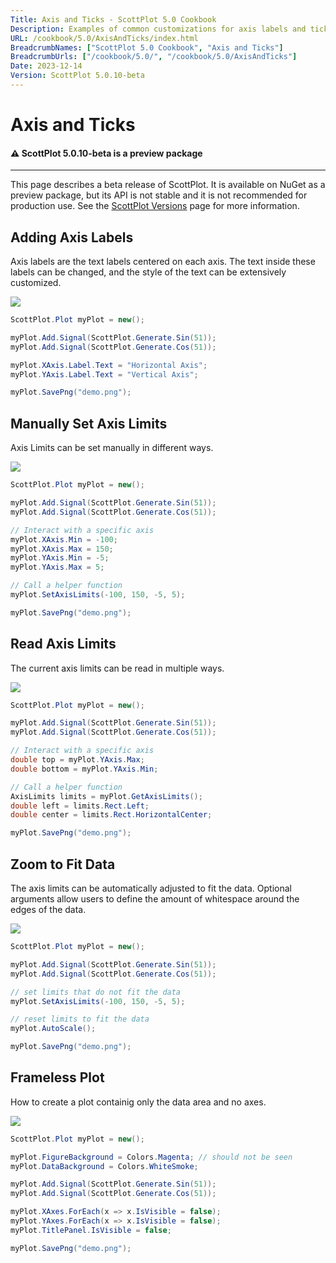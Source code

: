 ```yaml
---
Title: Axis and Ticks - ScottPlot 5.0 Cookbook
Description: Examples of common customizations for axis labels and ticks
URL: /cookbook/5.0/AxisAndTicks/index.html
BreadcrumbNames: ["ScottPlot 5.0 Cookbook", "Axis and Ticks"]
BreadcrumbUrls: ["/cookbook/5.0/", "/cookbook/5.0/AxisAndTicks"]
Date: 2023-12-14
Version: ScottPlot 5.0.10-beta
---
```


# Axis and Ticks



<div class='alert alert-warning' role='alert'><h4 class='alert-heading py-0 my-0'>⚠️ ScottPlot 5.0.10-beta is a preview package</h4><hr /><p class='mb-0'><span class='fw-semibold'>This page describes a beta release of ScottPlot.</span> It is available on NuGet as a preview package, but its API is not stable and it is not recommended for production use. See the <a href='https://scottplot.net/versions/'>ScottPlot Versions</a> page for more information. </p></div>



## Adding Axis Labels

Axis labels are the text labels centered on each axis. The text inside these labels can be changed, and the style of the text can be extensively customized.

[![](/cookbook/5.0/images/AxisLabels.png)](/cookbook/5.0/images/AxisLabels.png)

```cs
ScottPlot.Plot myPlot = new();

myPlot.Add.Signal(ScottPlot.Generate.Sin(51));
myPlot.Add.Signal(ScottPlot.Generate.Cos(51));

myPlot.XAxis.Label.Text = "Horizontal Axis";
myPlot.YAxis.Label.Text = "Vertical Axis";

myPlot.SavePng("demo.png");

```


## Manually Set Axis Limits

Axis Limits can be set manually in different ways.

[![](/cookbook/5.0/images/SetAxisLimits.png)](/cookbook/5.0/images/SetAxisLimits.png)

```cs
ScottPlot.Plot myPlot = new();

myPlot.Add.Signal(ScottPlot.Generate.Sin(51));
myPlot.Add.Signal(ScottPlot.Generate.Cos(51));

// Interact with a specific axis
myPlot.XAxis.Min = -100;
myPlot.XAxis.Max = 150;
myPlot.YAxis.Min = -5;
myPlot.YAxis.Max = 5;

// Call a helper function
myPlot.SetAxisLimits(-100, 150, -5, 5);

myPlot.SavePng("demo.png");

```


## Read Axis Limits

The current axis limits can be read in multiple ways.

[![](/cookbook/5.0/images/GetAxisLimits.png)](/cookbook/5.0/images/GetAxisLimits.png)

```cs
ScottPlot.Plot myPlot = new();

myPlot.Add.Signal(ScottPlot.Generate.Sin(51));
myPlot.Add.Signal(ScottPlot.Generate.Cos(51));

// Interact with a specific axis
double top = myPlot.YAxis.Max;
double bottom = myPlot.YAxis.Min;

// Call a helper function
AxisLimits limits = myPlot.GetAxisLimits();
double left = limits.Rect.Left;
double center = limits.Rect.HorizontalCenter;

myPlot.SavePng("demo.png");

```


## Zoom to Fit Data

The axis limits can be automatically adjusted to fit the data. Optional arguments allow users to define the amount of whitespace around the edges of the data.

[![](/cookbook/5.0/images/AutoScale.png)](/cookbook/5.0/images/AutoScale.png)

```cs
ScottPlot.Plot myPlot = new();

myPlot.Add.Signal(ScottPlot.Generate.Sin(51));
myPlot.Add.Signal(ScottPlot.Generate.Cos(51));

// set limits that do not fit the data
myPlot.SetAxisLimits(-100, 150, -5, 5);

// reset limits to fit the data
myPlot.AutoScale();

myPlot.SavePng("demo.png");

```


## Frameless Plot

How to create a plot containig only the data area and no axes.

[![](/cookbook/5.0/images/Frameless.png)](/cookbook/5.0/images/Frameless.png)

```cs
ScottPlot.Plot myPlot = new();

myPlot.FigureBackground = Colors.Magenta; // should not be seen
myPlot.DataBackground = Colors.WhiteSmoke;

myPlot.Add.Signal(ScottPlot.Generate.Sin(51));
myPlot.Add.Signal(ScottPlot.Generate.Cos(51));

myPlot.XAxes.ForEach(x => x.IsVisible = false);
myPlot.YAxes.ForEach(x => x.IsVisible = false);
myPlot.TitlePanel.IsVisible = false;

myPlot.SavePng("demo.png");

```

